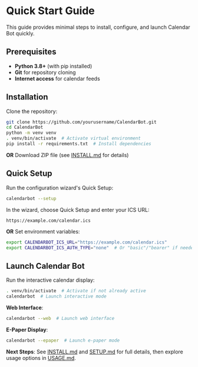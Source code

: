 # Quick Start Guide

This guide provides minimal steps to install, configure, and launch Calendar Bot quickly.

## Prerequisites
- **Python 3.8+** (with pip installed)
- **Git** for repository cloning
- **Internet access** for calendar feeds

## Installation
Clone the repository:
```bash
git clone https://github.com/yourusername/CalendarBot.git
cd CalendarBot
python -m venv venv
. venv/bin/activate  # Activate virtual environment
pip install -r requirements.txt  # Install dependencies
```

**OR** Download ZIP file (see [INSTALL.md](INSTALL.md) for details)

## Quick Setup
Run the configuration wizard's Quick Setup:
```bash
calendarbot --setup
```
In the wizard, choose Quick Setup and enter your ICS URL:
```
https://example.com/calendar.ics
```

**OR** Set environment variables:
```bash
export CALENDARBOT_ICS_URL="https://example.com/calendar.ics"
export CALENDARBOT_ICS_AUTH_TYPE="none"  # Or "basic"/"bearer" if needed
```

## Launch Calendar Bot
Run the interactive calendar display:
```bash
. venv/bin/activate  # Activate if not already active
calendarbot  # Launch interactive mode
```

**Web Interface**:
```bash
calendarbot --web  # Launch web interface
```

**E-Paper Display**:
```bash
calendarbot --epaper  # Launch e-paper mode
```

**Next Steps**: See [INSTALL.md](INSTALL.md) and [SETUP.md](SETUP.md) for full details, then explore usage options in [USAGE.md](USAGE.md).
